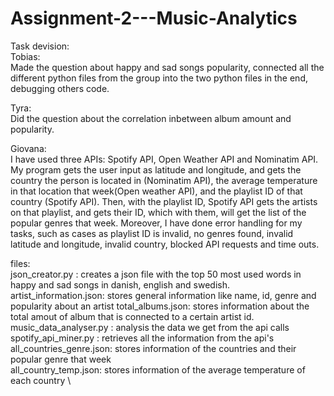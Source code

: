 # Assignment-2---Music-Analytics

Task devision: \
Tobias: \
Made the question about happy and sad songs popularity, 
connected all the different python files from the group into the two python files in the end, 
debugging others code.

Tyra: \
Did the question about the correlation inbetween album amount and popularity. 

Giovana: \
I have used three APIs: Spotify API, Open Weather API and Nominatim API. My program gets the user input as latitude and longitude, and gets the country the person is located in (Nominatim API), the average temperature in that location that week(Open weather API), and the playlist ID of that country (Spotify API). Then, with the playlist ID, Spotify API gets the artists on that playlist, and gets their ID, which with them, will get the list of the popular genres that week. Moreover, I have done error handling for my tasks, such as cases as playlist ID is invalid, no genres found, invalid latitude and longitude, invalid country, blocked API requests and time outs.


files: \
json_creator.py : creates a json file with the top 50 most used words in happy and sad songs in danish, english and swedish. \
artist_information.json: stores general information like name, id, genre and popularity about an artist
total_albums.json: stores information about the total amout of album that is connected to a certain artist id. 
music_data_analyser.py : analysis the data we get from the api calls  \
spotify_api_miner.py : retrieves all the information from the api's \
all_countries_genre.json: stores information of the countries and their popular genre that week \
all_country_temp.json: stores information of the average temperature of each country \


